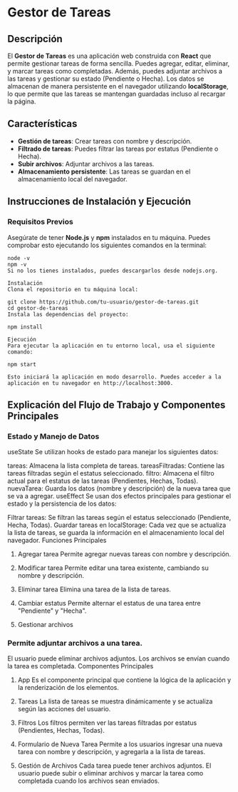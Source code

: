 # Gestor de Tareas  

## Descripción  

El **Gestor de Tareas** es una aplicación web construida con **React** que permite gestionar tareas de forma sencilla. Puedes agregar, editar, eliminar, y marcar tareas como completadas. Además, puedes adjuntar archivos a las tareas y gestionar su estado (Pendiente o Hecha). Los datos se almacenan de manera persistente en el navegador utilizando **localStorage**, lo que permite que las tareas se mantengan guardadas incluso al recargar la página.  

## Características  

- **Gestión de tareas**: Crear tareas con nombre y descripción.  
- **Filtrado de tareas**: Puedes filtrar las tareas por estatus (Pendiente o Hecha).  
- **Subir archivos**: Adjuntar archivos a las tareas.  
- **Almacenamiento persistente**: Las tareas se guardan en el almacenamiento local del navegador.  

## Instrucciones de Instalación y Ejecución  

### Requisitos Previos  

Asegúrate de tener **Node.js** y **npm** instalados en tu máquina. Puedes comprobar esto ejecutando los siguientes comandos en la terminal:  

``` 
node -v  
npm -v  
Si no los tienes instalados, puedes descargarlos desde nodejs.org.

Instalación
Clona el repositorio en tu máquina local:

git clone https://github.com/tu-usuario/gestor-de-tareas.git  
cd gestor-de-tareas  
Instala las dependencias del proyecto:

npm install

Ejecución
Para ejecutar la aplicación en tu entorno local, usa el siguiente comando:

npm start

Esto iniciará la aplicación en modo desarrollo. Puedes acceder a la aplicación en tu navegador en http://localhost:3000.

```
## Explicación del Flujo de Trabajo y Componentes Principales

### Estado y Manejo de Datos
useState
Se utilizan hooks de estado para manejar los siguientes datos:

tareas: Almacena la lista completa de tareas.
tareasFiltradas: Contiene las tareas filtradas según el estatus seleccionado.
filtro: Almacena el filtro actual para el estatus de las tareas (Pendientes, Hechas, Todas).
nuevaTarea: Guarda los datos (nombre y descripción) de la nueva tarea que se va a agregar.
useEffect
Se usan dos efectos principales para gestionar el estado y la persistencia de los datos:

Filtrar tareas: Se filtran las tareas según el estatus seleccionado (Pendiente, Hecha, Todas).
Guardar tareas en localStorage: Cada vez que se actualiza la lista de tareas, se guarda la información en el almacenamiento local del navegador.
Funciones Principales
1. Agregar tarea
Permite agregar nuevas tareas con nombre y descripción.

2. Modificar tarea
Permite editar una tarea existente, cambiando su nombre y descripción.

3. Eliminar tarea
Elimina una tarea de la lista de tareas.

4. Cambiar estatus
Permite alternar el estatus de una tarea entre "Pendiente" y "Hecha".

5. Gestionar archivos

### Permite adjuntar archivos a una tarea.
El usuario puede eliminar archivos adjuntos.
Los archivos se envían cuando la tarea es completada.
Componentes Principales
1. App
Es el componente principal que contiene la lógica de la aplicación y la renderización de los elementos.

2. Tareas
La lista de tareas se muestra dinámicamente y se actualiza según las acciones del usuario.

3. Filtros
Los filtros permiten ver las tareas filtradas por estatus (Pendientes, Hechas, Todas).

4. Formulario de Nueva Tarea
Permite a los usuarios ingresar una nueva tarea con nombre y descripción, y agregarla a la lista de tareas.

5. Gestión de Archivos
Cada tarea puede tener archivos adjuntos. El usuario puede subir o eliminar archivos y marcar la tarea como completada cuando los archivos sean enviados.
